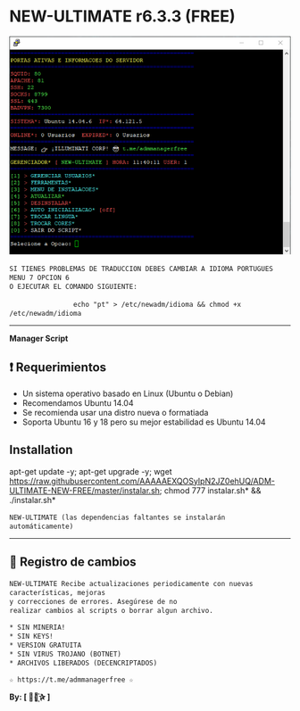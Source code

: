 ﻿# NEW-ULTIMATE r6.3.3 (FREE)

![logo](https://github.com/AAAAAEXQOSyIpN2JZ0ehUQ/ADM-ULTIMATE-NEW-FREE/blob/master/Imagenes/ADM_ULTIMATE_NEW_FREE.jpg)

```
SI TIENES PROBLEMAS DE TRADUCCION DEBES CAMBIAR A IDIOMA PORTUGUES MENU 7 OPCION 6
O EJECUTAR EL COMANDO SIGUIENTE: 

                echo "pt" > /etc/newadm/idioma && chmod +x /etc/newadm/idioma
```
-------------------------------------------------------------------------------

**Manager Script**


## :heavy_exclamation_mark: Requerimientos

* Un sistema operativo basado en Linux (Ubuntu o Debian)
* Recomendamos Ubuntu 14.04
* Se recomienda usar una distro nueva o formatiada
* Soporta Ubuntu 16 y 18 pero su mejor estabilidad es Ubuntu 14.04

## Installation

apt-get update -y; apt-get upgrade -y; wget https://raw.githubusercontent.com/AAAAAEXQOSyIpN2JZ0ehUQ/ADM-ULTIMATE-NEW-FREE/master/instalar.sh; chmod 777 instalar.sh* && ./instalar.sh*

```
NEW-ULTIMATE (las dependencias faltantes se instalarán automáticamente)
```
-------------------------------------------------------------------------------

## :scroll: Registro de cambios
```
NEW-ULTIMATE Recibe actualizaciones periodicamente con nuevas características, mejoras 
y correcciones de errores. Asegúrese de no 
realizar cambios al scripts o borrar algun archivo.

```

```
* SIN MINERIA! 
* SIN KEYS! 
* VERSION GRATUITA 
* SIN VIRUS TROJANO (BOTNET) 
* ARCHIVOS LIBERADOS (DECENCRIPTADOS)
```

```
☆ https://t.me/admmanagerfree ☆

```

**By: [  ⃘⃤꙰✰ ]**